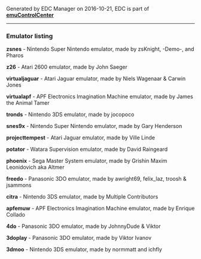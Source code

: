 Generated by EDC Manager on 2016-10-21, EDC is part of [**emuControlCenter**](https://github.com/PhoenixInteractiveNL/emuControlCenter/wiki)
***
### Emulator listing

**zsnes** - Nintendo Super Nintendo emulator, made by zsKnight, -Demo-, and Pharos

**z26** - Atari 2600 emulator, made by John Saeger

**virtualjaguar** - Atari Jaguar emulator, made by Niels Wagenaar & Carwin Jones

**virtualapf** - APF Electronics Imagination Machine emulator, made by James the Animal Tamer

**tronds** - Nintendo 3DS emulator, made by jocopoco

**snes9x** - Nintendo Super Nintendo emulator, made by Gary Henderson

**projecttempest** - Atari Jaguar emulator, made by Ville Linde

**potator** - Watara Supervision emulator, made by David Raingeard

**phoenix** - Sega Master System emulator, made by Grishin Maxim Leonidovich aka Altmer

**freedo** - Panasonic 3DO emulator, made by awright69, felix_laz, troosh & jsammons

**citra** - Nintendo 3DS emulator, made by Multiple Contributors

**apfemuw** - APF Electronics Imagination Machine emulator, made by Enrique Collado

**4do** - Panasonic 3DO emulator, made by JohnnyDude & Viktor

**3doplay** - Panasonic 3DO emulator, made by Viktor Ivanov

**3dmoo** - Nintendo 3DS emulator, made by normmatt and ichfly

